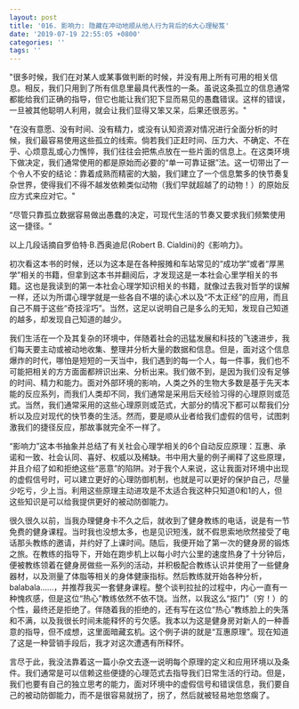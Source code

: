 ```yaml
---
layout: post
title: '016. 影响力: 隐藏在冲动地顺从他人行为背后的6大心理秘笈'
date: '2019-07-19 22:55:05 +0800'
categories: ''
tags: ''
---
```


"很多时候，我们在对某人或某事做判断的时候，并没有用上所有可用的相关信息。相反，我们只用到了所有信息里最具代表性的一条。虽说这条孤立的信息通常都能给我们正确的指导，但它也能让我们犯下显而易见的愚蠢错误。这样的错误，一旦被其他聪明人利用，就会让我们显得又笨又呆，后果还很恶劣。"



"在没有意愿、没有时间、没有精力，或没有认知资源对情况进行全面分析的时候，我们最容易使用这些孤立的线索。倘若我们正赶时间、压力大、不确定、不在乎、心烦意乱或心力憔悴，我们往往会把焦点放在一些片面的信息上。在这类环境下做决定，我们通常使用的都是原始而必要的“单一可靠证据”法。这一切带出了一个令人不安的结论：靠着成熟而精密的大脑，我们建立了一个信息繁多的快节奏复杂世界，使得我们不得不越发依赖类似动物（我们早就超越了的动物！）的原始反应方式来应对它。"



“尽管只靠孤立数据容易做出愚蠢的决定，可现代生活的节奏又要求我们频繁使用这一捷径。“



以上几段话摘自罗伯特·B.西奥迪尼(Robert B. Cialdini)的《影响力》。



初次看这本书的时候，还以为这本是在各种报摊和车站常见的“成功学”或者“厚黑学”相关的书籍，但拿到这本书并翻阅后，才发现这是一本社会心里学相关的书籍。这也是我读到的第一本社会心理学知识相关的书籍，就像过去我对哲学的误解一样，还以为所谓心理学就是一些各自不堪的读心术以及“不太正经”的应用，而且自己不屑于这些“奇技淫巧”。当然，这足以说明自己是多么的无知，发现自己知道的越多，却发现自己知道的越少。



我们生活在一个及其复杂的环境中，伴随着社会的迅猛发展和科技的飞速进步，我们每天要主动或被动地收集、整理并分析大量的数据和信息。但是，面对这个信息爆炸的时代，哪怕是短短的一天当中，我们遇到的每一个人，每一件事，我们也不可能把相关的方方面面都辨识出来、分析出来。我们做不到，是因为我们没有足够的时间、精力和能力。面对外部环境的影响，人类之外的生物大多数是基于先天本能的反应系列，而我们人类却不同，我们通常是采用后天经验习得的心理原则或范式。当然，我们通常采用的这些心理原则或范式，大部分的情况下都可以帮我们分析以及应对现代的快节奏的生活。然而，要是顺从业者给我们虚假的信号，试图刺激我们的捷径反应，那故事就完全不一样了。



“影响力”这本书抽象并总结了有关社会心理学相关的6个自动反应原理：互惠、承诺和一致、社会认同、喜好、权威以及稀缺。书中用大量的例子阐释了这些原理，并且介绍了如和拒绝这些“恶意”的陷阱。对于我个人来说，这让我面对环境中出现的虚假信号时，可以建立更好的心理防御机制，也就是可以更好的保护自己，尽量少吃亏，少上当。利用这些原理主动进攻是不太适合我这种只知道0和1的人，但这些知识是可以给我提供更好的被动防御能力。



很久很久以前，当我办理健身卡不久之后，就收到了健身教练的电话，说是有一节免费的健身课程。当时我也没想太多，也是见识短浅，就不假思索地欣然接受了电话那头教练的邀请，并约好了上课时间。随后，我便开始了第一次的健身房的锻炼之旅。在教练的指导下，开始在跑步机上以每小时六公里的速度热身了十分钟后，便被教练领着在健身房做些一系列的活动，并积极配合教练认识并使用了一些健身器材，以及测量了体脂等相关的身体健康指标。然后教练就开始各种分析，balabala……，并推荐我买一套健身课程。整个谈判拉扯的过程中，内心一直有一种愧疚感，但是这位“热心”教练依然不依不饶。当然，以我这么“抠门”（穷！）的个性，最终还是拒绝了。伴随着我的拒绝的，还有写在这位“热心”教练脸上的失落和不满，以及我很长时间未能释怀的亏欠感。我本以为这是健身房对新人的一种善意的指导，但不成想，这里面暗藏玄机。这个例子讲的就是“互惠原理”。现在知道了这是一种营销手段后，我才对这次遭遇有所释怀。



言尽于此，我没法靠着这一篇小杂文去逐一说明每个原理的定义和应用环境以及条件。我们通常是可以信赖这些便捷的心理范式去指导我们日常生活的行动。但是，我们也要有自己的独立思考的能力，面对环境中的虚假信号和错误信息，我们要自己的被动防御能力，而不是很容易就拐了，拐了，然后就被轻易地忽悠瘸了。


